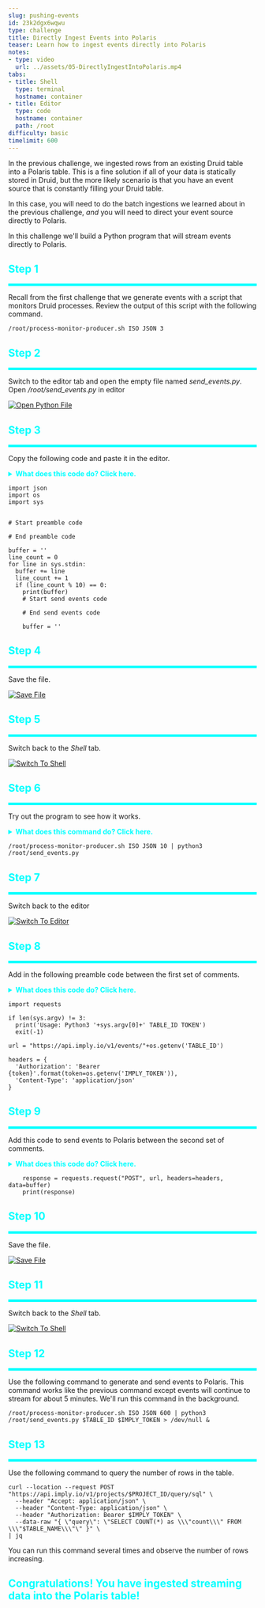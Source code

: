 ```yaml
---
slug: pushing-events
id: 23k2dgx6wqwu
type: challenge
title: Directly Ingest Events into Polaris
teaser: Learn how to ingest events directly into Polaris
notes:
- type: video
  url: ../assets/05-DirectlyIngestIntoPolaris.mp4
tabs:
- title: Shell
  type: terminal
  hostname: container
- title: Editor
  type: code
  hostname: container
  path: /root
difficulty: basic
timelimit: 600
---
```


In the previous challenge, we ingested rows from an existing Druid table into a Polaris table.
This is a fine solution if all of your data is statically stored in Druid, but the more likely scenario is that you have an event source that is constantly filling your Druid table.


In this case, you will need to do the batch ingestions we learned about in the previous challenge, _and_ you will need to direct your event source directly to Polaris.


In this challenge we'll build a Python program that will stream events directly to Polaris.

<h2 style="color:cyan">Step 1</h2><hr style="color:cyan;background-color:cyan;height:5px">

Recall from the first challenge that we generate events with a script that monitors Druid processes.
Review the output of this script with the following command.

```
/root/process-monitor-producer.sh ISO JSON 3
```

<h2 style="color:cyan">Step 2</h2><hr style="color:cyan;background-color:cyan;height:5px">

Switch to the editor tab and open the empty file named <i>send_events.py</i>.
Open <i>/root/send_events.py</i> in editor

<a href="#img-3">
  <img alt="Open Python File" src="../assets/OpenPythonFile.png" />
</a>
<a href="#" class="lightbox" id="img-3">
  <img alt="Open Python File" src="../assets/OpenPythonFile.png" />
</a>

<h2 style="color:cyan">Step 3</h2><hr style="color:cyan;background-color:cyan;height:5px">

Copy the following code and paste it in the editor.

<details>
  <summary style="color:cyan"><b>What does this code do? Click here.</b></summary>
<hr style="color:cyan">
We could send every record to Polaris as soon as it is generated, but that might cause a lot of overhead that we can avoid with buffering.
This code demonstrates buffering by reading and buffering 10 records and then printing them out to the terminal.
<br>
You can ignore the comments for now - they are there to help us know where to paste the code in the next step.
<hr style="color:cyan">
</details>

```
import json
import os
import sys


# Start preamble code

# End preamble code

buffer = ''
line_count = 0
for line in sys.stdin:
  buffer += line
  line_count += 1
  if (line_count % 10) == 0:
    print(buffer)
    # Start send events code

    # End send events code

    buffer = ''
```

<h2 style="color:cyan">Step 4</h2><hr style="color:cyan;background-color:cyan;height:5px">

Save the file.

<a href="#img-4">
  <img alt="Save File" src="../assets/SaveFile.png" />
</a>
<a href="#" class="lightbox" id="img-4">
  <img alt="Save File" src="../assets/SaveFile.png" />
</a>

<h2 style="color:cyan">Step 5</h2><hr style="color:cyan;background-color:cyan;height:5px">

Switch back to the _Shell_ tab.

<a href="#img-5">
  <img alt="Switch To Shell" src="../assets/SwitchToShell.png" />
</a>
<a href="#" class="lightbox" id="img-5">
  <img alt="Switch To Shell" src="../assets/SwitchToShell.png" />
</a>


<h2 style="color:cyan">Step 6</h2><hr style="color:cyan;background-color:cyan;height:5px">

Try out the program to see how it works.

<details>
  <summary style="color:cyan"><b>What does this command do? Click here.</b></summary>
<hr style="color:cyan">
This command runs the Druid process monitor to generate 10 event samples.
The command then pipes these event samples into the Python program.
<hr style="color:cyan">
</details>

```
/root/process-monitor-producer.sh ISO JSON 10 | python3 /root/send_events.py
```

<h2 style="color:cyan">Step 7</h2><hr style="color:cyan;background-color:cyan;height:5px">

Switch back to the editor

<a href="#img-5">
  <img alt="Switch To Editor" src="../assets/SwitchToEditor.png" />
</a>
<a href="#" class="lightbox" id="img-5">
  <img alt="Switch To Editor" src="../assets/SwitchToEditor.png" />
</a>

<h2 style="color:cyan">Step 8</h2><hr style="color:cyan;background-color:cyan;height:5px">

Add in the following preamble code between the first set of comments.

<details>
  <summary style="color:cyan"><b>What does this code do? Click here.</b></summary>
<hr style="color:cyan">
This code performs some one-time intial processing including:
<ul>
<li>Importing the <i>requests</i> library, which is necessary for sending events using http</li>
<li>Does a sanity check of the commandline arguments</li>
<li>Sets up the URL we will use to send events to Polaris</li>
<li>Creates the headers we will use for sending events to Polaris</li>
</ul>
<hr style="color:cyan">
</details>

```
import requests

if len(sys.argv) != 3:
  print('Usage: Python3 '+sys.argv[0]+' TABLE_ID TOKEN')
  exit(-1)

url = "https://api.imply.io/v1/events/"+os.getenv('TABLE_ID')

headers = {
  'Authorization': 'Bearer {token}'.format(token=os.getenv('IMPLY_TOKEN')),
  'Content-Type': 'application/json'
}
```

<h2 style="color:cyan">Step 9</h2><hr style="color:cyan;background-color:cyan;height:5px">

Add this code to send events to Polaris between the second set of comments.

<details>
  <summary style="color:cyan"><b>What does this code do? Click here.</b></summary>
<hr style="color:cyan">
This code sends the events to Polaris and prints the response.
<hr style="color:cyan">
</details>

```
    response = requests.request("POST", url, headers=headers, data=buffer)
    print(response)
```

<h2 style="color:cyan">Step 10</h2><hr style="color:cyan;background-color:cyan;height:5px">

Save the file.

<a href="#img-11">
  <img alt="Save File" src="../assets/SaveFile.png" />
</a>
<a href="#" class="lightbox" id="img-11">
  <img alt="Save File" src="../assets/SaveFile.png" />
</a>

<h2 style="color:cyan">Step 11</h2><hr style="color:cyan;background-color:cyan;height:5px">

Switch back to the _Shell_ tab.

<a href="#img-12">
  <img alt="Switch To Shell" src="../assets/SwitchToShell.png" />
</a>
<a href="#" class="lightbox" id="img-12">
  <img alt="Switch To Shell" src="../assets/SwitchToShell.png" />
</a>

<h2 style="color:cyan">Step 12</h2><hr style="color:cyan;background-color:cyan;height:5px">

Use the following command to generate and send events to Polaris.
This command works like the previous command except events will continue to stream for about 5 minutes.
We'll run this command in the background.

```
/root/process-monitor-producer.sh ISO JSON 600 | python3 /root/send_events.py $TABLE_ID $IMPLY_TOKEN > /dev/null &
```

<h2 style="color:cyan">Step 13</h2><hr style="color:cyan;background-color:cyan;height:5px">

Use the following command to query the number of rows in the table.

```
curl --location --request POST "https://api.imply.io/v1/projects/$PROJECT_ID/query/sql" \
  --header "Accept: application/json" \
  --header "Content-Type: application/json" \
  --header "Authorization: Bearer $IMPLY_TOKEN" \
  --data-raw "{ \"query\": \"SELECT COUNT(*) as \\\"count\\\" FROM \\\"$TABLE_NAME\\\"\" }" \
| jq
```

You can run this command several times and observe the number of rows increasing.

<h2 style="color:cyan">Congratulations! You have ingested streaming data into the Polaris table!</h2>


<style type="text/css" rel="stylesheet">
.lightbox { display: none; position: fixed; justify-content: center; align-items: center; z-index: 999; top: 0; left: 0; right: 0; bottom: 0; padding: 1rem; background: rgba(0, 0, 0, 0.8); }
.lightbox:target { display: flex; }
.lightbox img { max-height: 100% }
.thumbnail:hover {
    position:fixed;
    top:-25px;
    left:-35px;
    width:500px;
    height:auto;
    display:block;
    z-index:999;
}
</style>

